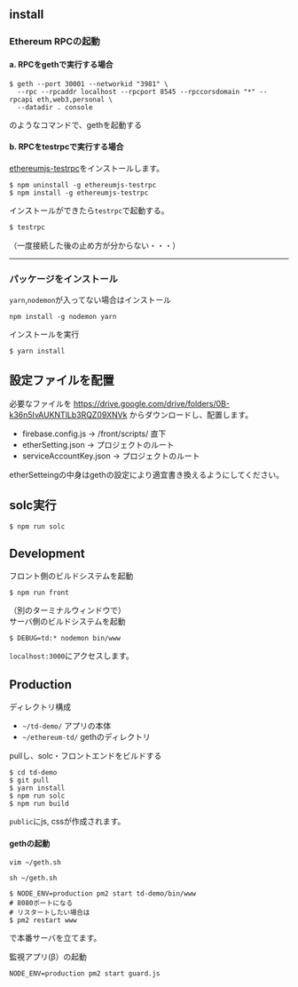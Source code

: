 
## install

### Ethereum RPCの起動

#### a. RPCをgethで実行する場合

```
$ geth --port 30001 --networkid "3981" \
  --rpc --rpcaddr localhost --rpcport 8545 --rpccorsdomain "*" --rpcapi eth,web3,personal \
  --datadir . console
```

のようなコマンドで、gethを起動する

#### b. RPCをtestrpcで実行する場合

<!--
[eth-testrpc](https://github.com/pipermerriam/eth-testrpc) をpipでインストール
(pythonは2, 3どっちでも良さそう)

```sh
$ pip install eth-testrpc
```

うまくいかない場合はこっちを試す

```sh
sudo -H pip install eth-testrpc
```



`command not found: testrpc`といわれる場合は
-->

[ethereumjs-testrpc](https://github.com/ethereumjs/testrpc)をインストールします。

```
$ npm uninstall -g ethereumjs-testrpc
$ npm install -g ethereumjs-testrpc
```

インストールができたら`testrpc`で起動する。

```sh
$ testrpc
```

（一度接続した後の止め方が分からない・・・）

---

### パッケージをインストール

`yarn`,`nodemon`が入ってない場合はインストール

```
npm install -g nodemon yarn
```

インストールを実行

```
$ yarn install
```

## 設定ファイルを配置

必要なファイルを
https://drive.google.com/drive/folders/0B-k36n5IvAUKNTlLb3RQZ09XNVk
からダウンロードし、配置します。

* firebase.config.js → /front/scripts/ 直下
* etherSetting.json → プロジェクトのルート
* serviceAccountKey.json → プロジェクトのルート

etherSetteingの中身はgethの設定により適宜書き換えるようにしてください。

## solc実行
```
$ npm run solc
```

## Development

フロント側のビルドシステムを起動

```
$ npm run front
```

（別のターミナルウィンドウで）  
サーバ側のビルドシステムを起動

```
$ DEBUG=td:* nodemon bin/www
```

`localhost:3000`にアクセスします。

## Production

ディレクトリ構成

* `~/td-demo/` アプリの本体
* `~/ethereum-td/` gethのディレクトリ

pullし、solc・フロントエンドをビルドする

```
$ cd td-demo
$ git pull
$ yarn install
$ npm run solc
$ npm run build
```

`public`にjs, cssが作成されます。


#### gethの起動

```
vim ~/geth.sh

sh ~/geth.sh
```

```
$ NODE_ENV=production pm2 start td-demo/bin/www
# 8080ポートになる
# リスタートしたい場合は
$ pm2 restart www
```
で本番サーバを立てます。


監視アプリ(β）の起動

```
NODE_ENV=production pm2 start guard.js
```


